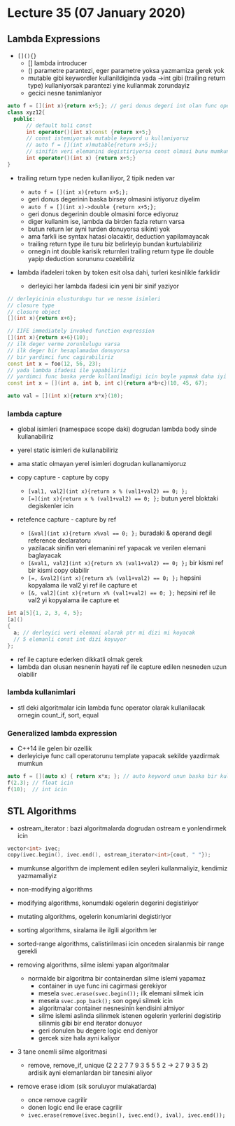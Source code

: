 # Lecture 35 (07 January 2020)

## Lambda Expressions

- `[](){}`
  - [] lambda introducer
  - () parametre parantezi, eger parametre yoksa yazmamiza gerek yok
  - mutable gibi keywordler kullanildiginda yada ->int gibi (trailing return type) kullaniyorsak parantezi yine kullanmak zorundayiz
  - gecici nesne tanimlaniyor


```cpp
auto f = [](int x){return x+5;}; // geri donus degeri int olan func operator func ina sahip bir sinif yaziyor derleyici
class xyz12{
  public:
      // default hali const
      int operator()(int x)const {return x+5;}
      // const istemiyorsak mutable keyword u kullaniyoruz
      // auto f = [](int x)mutable{return x+5;};
      // sinifin veri elemanini degistiriyorsa const olmasi bunu mumkun kilmadigindan mutable lazim oluyor
      int operator()(int x) {return x+5;}
}
```

- trailing return type neden kullaniliyor, 2 tipik neden var
  - `auto f = [](int x){return x+5;};`
  - geri donus degerinin baska birsey olmasini istiyoruz diyelim
  - `auto f = [](int x)->double {return x+5;};`
  - geri donus degerinin double olmasini force ediyoruz
  - diger kullanim ise, lambda da birden fazla return varsa
  - butun return ler ayni turden donuyorsa sikinti yok
  - ama farkli ise syntax hatasi olacaktir, deduction yapilamayacak
  - trailing return type ile turu biz belirleyip bundan kurtulabiliriz
  - ornegin int double karisik returnleri trailing return type ile double yapip deduction sorununu cozebiliriz

- lambda ifadeleri token by token esit olsa dahi, turleri kesinlikle farklidir
  - derleyici her lambda ifadesi icin yeni bir sinif yaziyor


```cpp
// derleyicinin olusturdugu tur ve nesne isimleri
// closure type
// closure object
[](int x){return x+6};

// IIFE immediately invoked function expression
[](int x){return x+6}(10);
// ilk deger verme zorunlulugu varsa
// ilk deger bir hesaplamadan donuyorsa
// bir yardimci func cagirabiliriz
const int x = foo(12, 56, 23);
// yada lambda ifadesi ile yapabiliriz
// yardimci func baska yerde kullanilmadigi icin boyle yapmak daha iyi bir yontem
const int x = [](int a, int b, int c){return a*b+c}(10, 45, 67);

auto val = [](int x){return x*x}(10);

```

### lambda capture

- global isimleri (namespace scope daki) dogrudan lambda body sinde kullanabiliriz
- yerel static isimleri de kullanabiliriz
- ama static olmayan yerel isimleri dogrudan kullanamiyoruz

- copy capture - capture by copy
  - `[val1, val2](int x){return x % (val1+val2) == 0; };`
  - `[=](int x){return x % (val1+val2) == 0; };` butun yerel bloktaki degiskenler icin

- retefence capture - capture by ref
  - `[&val](int x){return x%val == 0; };` buradaki & operand degil reference declaratoru
  - yazilacak sinifin veri elemanini ref yapacak ve verilen elemani baglayacak
  - `[&val1, val2](int x){return x% (val1+val2) == 0; };` bir kismi ref bir kismi copy olabilir
  - `[=, &val2](int x){return x% (val1+val2) == 0; };` hepsini kopyalama ile val2 yi ref ile capture et
  - `[&, val2](int x){return x% (val1+val2) == 0; };` hepsini ref ile val2 yi kopyalama ile capture et


```cpp
int a[5]{1, 2, 3, 4, 5};
[a]()
{
  a; // derleyici veri elemani olarak ptr mi dizi mi koyacak
  // 5 elemanli const int dizi koyuyor
};
```

- ref ile capture ederken dikkatli olmak gerek
- lambda dan olusan nesnenin hayati ref ile capture edilen nesneden uzun olabilir

### lambda kullanimlari

- stl deki algoritmalar icin lambda func operator olarak kullanilacak ornegin count_if, sort, equal

### Generalized lambda expression

- C++14 ile gelen bir ozellik
- derleyiciye func call operatorunu template yapacak sekilde yazdirmak mumkun

```cpp
auto f = [](auto x) { return x*x; }; // auto keyword unun baska bir kullanimi
f(2.3); // float icin
f(10);  // int icin
```

## STL Algorithms

- ostream_iterator : bazi algoritmalarda dogrudan ostream e yonlendirmek icin

```cpp
vector<int> ivec;
copy(ivec.begin(), ivec.end(), ostream_iterator<int>{cout, " "});
```

- mumkunse algorithm de implement edilen seyleri kullanmaliyiz, kendimiz yazmamaliyiz

- non-modifying algorithms
- modifying algorithms, konumdaki ogelerin degerini degistiriyor
- mutating algorithms, ogelerin konumlarini degistiriyor

- sorting algorithms, siralama ile ilgili algorithm ler
- sorted-range algorithms, calistirilmasi icin onceden siralanmis bir range gerekli

- removing algorithms, silme islemi yapan algoritmalar
  - normalde bir algoritma bir containerdan silme islemi yapamaz
    - container in uye func ini cagirmasi gerekiyor
    - mesela `svec.erase(svec.begin());` ilk elemani silmek icin
    - mesela `svec.pop_back();` son ogeyi silmek icin
    - algoritmalar container nesnesinin kendisini almiyor
    - silme islemi aslinda silinmek istenen ogelerin yerlerini degistirip silinmis gibi bir end iterator donuyor
    - geri donulen bu degere logic end deniyor
    - gercek size hala ayni kaliyor

- 3 tane onemli silme algoritmasi
  - remove, remove_if, unique (2 2 2 7 7 9 3 5 5 5 2 -> 2 7 9 3 5 2) ardisik ayni elemanlardan bir tanesini aliyor

- remove erase idiom (sik soruluyor mulakatlarda)
  - once remove cagrilir
  - donen logic end ile erase cagrilir
  - `ivec.erase(remove(ivec.begin(), ivec.end(), ival), ivec.end());`
